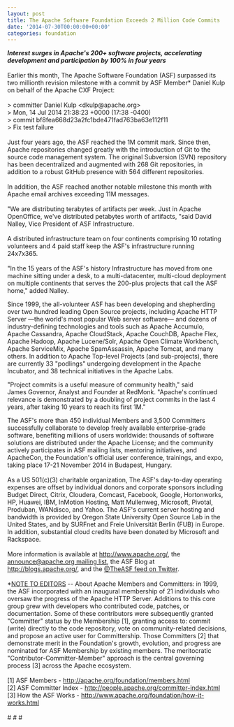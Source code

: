 ```yaml
---
layout: post
title: The Apache Software Foundation Exceeds 2 Million Code Commits
date: '2014-07-30T00:00:00+00:00'
categories: foundation
---
```

<div><b><i>Interest surges in Apache's 200+ software projects, accelerating development and participation by 100% in four years&nbsp;</i></b></div> 
  <div><br /></div> 
  <div>Earlier this month, The Apache Software Foundation (ASF) surpassed its two millionth revision milestone with a commit by ASF Member* Daniel Kulp on behalf of the Apache CXF Project:&nbsp;</div> 
  <div><br /></div> 
  <div>&gt; committer Daniel Kulp &lt;dkulp@apache.org&gt;&nbsp;</div> 
  <div>&gt; Mon, 14 Jul 2014 21:38:23 +0000 (17:38 -0400)&nbsp;</div> 
  <div>&gt; commit bf8fea668d23a2fc1bde471fad763ba63e112f11&nbsp;</div> 
  <div>&gt; Fix test failure&nbsp;</div> 
  <div><br /></div> 
  <div>Just four years ago, the ASF reached the 1M commit mark. Since then, Apache repositories changed greatly with the introduction of Git to the source code management system. The original Subversion (SVN) repository has been decentralized and augmented with 268 Git repositories, in addition to a robust GitHub presence with 564 different repositories.&nbsp;</div> 
  <div><br /></div> 
  <div>In addition, the ASF reached another notable milestone this month with Apache email archives exceeding 11M messages.&nbsp;</div> 
  <div><br /></div> 
  <div>&quot;We are distributing terabytes of artifacts per week. Just in Apache OpenOffice, we've distributed petabytes worth of artifacts, &quot;said David Nalley, Vice President of ASF Infrastructure.&nbsp;</div> 
  <div><br /></div> 
  <div>A distributed infrastructure team on four continents comprising 10 rotating volunteers and 4 paid staff keep the ASF's infrastructure running 24x7x365.&nbsp;</div> 
  <div><br /></div> 
  <div>&quot;In the 15 years of the ASF's history Infrastructure has moved from one machine sitting under a desk, to a multi-datacenter, multi-cloud deployment on multiple continents that serves the 200-plus projects that call the ASF home,&quot; added Nalley.</div> 
  <div> 
    <p>Since 1999, the all-volunteer ASF has been developing and shepherding over two hundred leading Open Source projects, including Apache HTTP Server —the world's most popular Web server software— and dozens of industry-defining technologies and tools such as Apache Accumulo, Apache Cassandra, Apache CloudStack, Apache CouchDB, Apache Flex, Apache Hadoop, Apache Lucene/Solr, Apache Open Climate Workbench, Apache ServiceMix, Apache SpamAssassin, Apache Tomcat, and many others. In addition to Apache Top-level Projects (and sub-projects), there are currently 33 &quot;podlings&quot; undergoing development in the Apache Incubator, and 38 technical initiatives in the Apache Labs.</p> 
    <p>&quot;Project commits is a useful measure of community health,&quot; said James&nbsp;Governor, Analyst and Founder at RedMonk. &quot;Apache's continued relevance is demonstrated by a doubling of project commits in the last 4 years, after taking 10 years to reach its first 1M.&quot;</p> 
  </div> 
  <div>The ASF's more than 450 individual Members and 3,500 Committers successfully collaborate to develop freely available enterprise-grade software, benefiting millions of users worldwide: thousands of software solutions are distributed under the Apache License; and the community actively participates in ASF mailing lists, mentoring initiatives, and ApacheCon, the Foundation's official user conference, trainings, and expo, taking place 17-21 November 2014 in Budapest, Hungary.&nbsp;</div> 
  <div><br /></div> 
  <div>As a US 501(c)(3) charitable organization, The ASF's day-to-day operating expenses are offset by individual donors and corporate sponsors including Budget Direct, Citrix, Cloudera, Comcast, Facebook, Google, Hortonworks, HP, Huawei, IBM, InMotion Hosting, Matt Mullenweg, Microsoft, Pivotal, Produban, WANdisco, and Yahoo. The ASF's current server hosting and bandwidth is provided by Oregon State University Open Source Lab in the United States, and by SURFnet and Freie Universität Berlin (FUB) in Europe. In addition, substantial cloud credits have been donated by Microsoft and Rackspace.&nbsp;</div> 
  <div><br /></div> 
  <div>More information is available at <a href="http://www.apache.org/">http://www.apache.org/</a>, the <a href="http://apache.org/foundation/mailinglists.html#foundation-announce">announce@apache.org mailing list</a>, the ASF Blog at <a href="http://blogs.apache.org/">http://blogs.apache.org/</a>, and the <a href="https://twitter.com/TheASF">@TheASF feed on Twitter</a>.&nbsp;</div> 
  <div><br /></div> 
  <div>*<u>NOTE TO EDITORS</u> -- About Apache Members and Committers: in 1999, the ASF incorporated with an inaugural membership of 21 individuals who oversaw the progress of the Apache HTTP Server. Additions to this core group grew with developers who contributed code, patches, or documentation. Some of these contributors were subsequently granted &quot;Committer&quot; status by the Membership [1], granting access to: commit (write) directly to the code repository, vote on community-related decisions, and propose an active user for Committership. Those Committers [2] that demonstrate merit in the Foundation's growth, evolution, and progress are nominated for ASF Membership by existing members. The meritocratic &quot;Contributor-Committer-Member&quot; approach is the central governing process [3] across the Apache ecosystem.&nbsp;</div> 
  <div><br /></div> 
  <div>[1] ASF Members - <a href="http://apache.org/foundation/members.html">http://apache.org/foundation/members.html</a> </div> 
  <div>[2] ASF Committer Index - <a href="http://people.apache.org/committer-index.html">http://people.apache.org/committer-index.html</a> </div> 
  <div>[3] How the ASF Works - <a href="http://www.apache.org/foundation/how-it-works.html">http://www.apache.org/foundation/how-it-works.html</a> </div> 
  <div><br /></div> 
  <div># # #</div>
